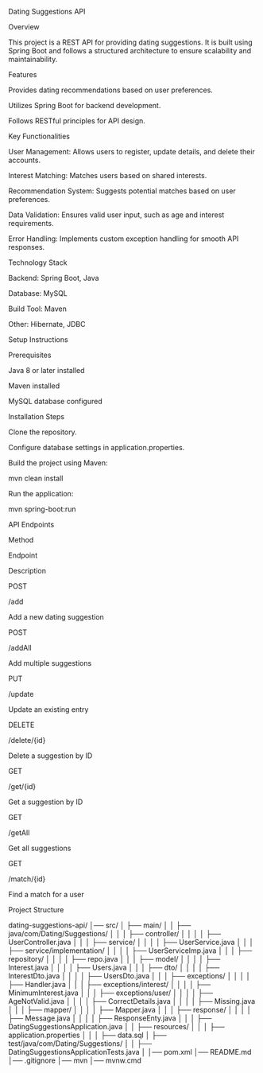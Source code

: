 Dating Suggestions API

Overview

This project is a REST API for providing dating suggestions. It is built using Spring Boot and follows a structured architecture to ensure scalability and maintainability.

Features

Provides dating recommendations based on user preferences.

Utilizes Spring Boot for backend development.

Follows RESTful principles for API design.

Key Functionalities

User Management: Allows users to register, update details, and delete their accounts.

Interest Matching: Matches users based on shared interests.

Recommendation System: Suggests potential matches based on user preferences.

Data Validation: Ensures valid user input, such as age and interest requirements.

Error Handling: Implements custom exception handling for smooth API responses.

Technology Stack

Backend: Spring Boot, Java

Database: MySQL

Build Tool: Maven

Other: Hibernate, JDBC

Setup Instructions

Prerequisites

Java 8 or later installed

Maven installed

MySQL database configured

Installation Steps

Clone the repository.

Configure database settings in application.properties.

Build the project using Maven:

mvn clean install

Run the application:

mvn spring-boot:run

API Endpoints

Method

Endpoint

Description

POST

/add

Add a new dating suggestion

POST

/addAll

Add multiple suggestions

PUT

/update

Update an existing entry

DELETE

/delete/{id}

Delete a suggestion by ID

GET

/get/{id}

Get a suggestion by ID

GET

/getAll

Get all suggestions

GET

/match/{id}

Find a match for a user

Project Structure

dating-suggestions-api/
│── src/
│   ├── main/
│   │   ├── java/com/Dating/Suggestions/
│   │   │   ├── controller/
│   │   │   │   ├── UserController.java
│   │   │   ├── service/
│   │   │   │   ├── UserService.java
│   │   │   ├── service/implementation/
│   │   │   │   ├── UserServiceImp.java
│   │   │   ├── repository/
│   │   │   │   ├── repo.java
│   │   │   ├── model/
│   │   │   │   ├── Interest.java
│   │   │   │   ├── Users.java
│   │   │   ├── dto/
│   │   │   │   ├── InterestDto.java
│   │   │   │   ├── UsersDto.java
│   │   │   ├── exceptions/
│   │   │   │   ├── Handler.java
│   │   │   ├── exceptions/interest/
│   │   │   │   ├── MinimumInterest.java
│   │   │   ├── exceptions/user/
│   │   │   │   ├── AgeNotValid.java
│   │   │   │   ├── CorrectDetails.java
│   │   │   │   ├── Missing.java
│   │   │   ├── mapper/
│   │   │   │   ├── Mapper.java
│   │   │   ├── response/
│   │   │   │   ├── Message.java
│   │   │   │   ├── ResponseEnty.java
│   │   │   ├── DatingSuggestionsApplication.java
│   │   ├── resources/
│   │   │   ├── application.properties
│   │   │   ├── data.sql
│   ├── test/java/com/Dating/Suggestions/
│   │   ├── DatingSuggestionsApplicationTests.java
│
│── pom.xml
│── README.md
│── .gitignore
│── mvn
│── mvnw.cmd

